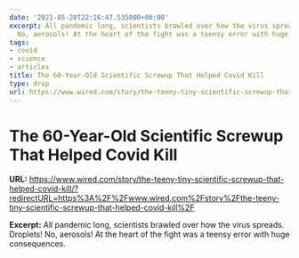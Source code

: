 ```yaml
---
date: '2021-05-28T22:16:47.535000+00:00'
excerpt: All pandemic long, scientists brawled over how the virus spreads. Droplets!
  No, aerosols! At the heart of the fight was a teensy error with huge consequences.
tags:
- covid
- science
- articles
title: The 60-Year-Old Scientific Screwup That Helped Covid Kill
type: drop
url: https://www.wired.com/story/the-teeny-tiny-scientific-screwup-that-helped-covid-kill/?redirectURL=https%3A%2F%2Fwww.wired.com%2Fstory%2Fthe-teeny-tiny-scientific-screwup-that-helped-covid-kill%2F
---
```


# The 60-Year-Old Scientific Screwup That Helped Covid Kill

**URL:** https://www.wired.com/story/the-teeny-tiny-scientific-screwup-that-helped-covid-kill/?redirectURL=https%3A%2F%2Fwww.wired.com%2Fstory%2Fthe-teeny-tiny-scientific-screwup-that-helped-covid-kill%2F

**Excerpt:** All pandemic long, scientists brawled over how the virus spreads. Droplets! No, aerosols! At the heart of the fight was a teensy error with huge consequences.
